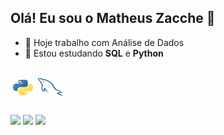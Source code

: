 ## Olá! Eu sou o Matheus Zacche 👋

- 🔭 Hoje trabalho com Análise de Dados
- 🌱 Estou estudando **SQL** e **Python**
  
<div style="display: inline_block"><br>
  <img align="center" alt="Matheus-Python" height="30" width="40" src="https://raw.githubusercontent.com/devicons/devicon/master/icons/python/python-original.svg">
  <img align="center" alt="Matheus-SQL" height="30" width="40" src="https://raw.githubusercontent.com/devicons/devicon/master/icons/mysql/mysql-original.svg">
</div>

##

<div> 
  <a href="mailto:zacche.matheus@gmail.com"><img src="https://img.shields.io/badge/-Gmail-%23333?style=for-the-badge&logo=gmail&logoColor=white" target="_blank"></a>
  <a href="https://www.linkedin.com/in/matheuszacche" target="_blank"><img src="https://img.shields.io/badge/-LinkedIn-%230077B5?style=for-the-badge&logo=linkedin&logoColor=white" target="_blank"></a>
  <a href="https://matheuszacche.notion.site/Portf-lio-de-Data-Analysis-11bc1fd6c44f8059956eccc1bbd1ec56?pvs=4" target="_blank"><img src="https://img.shields.io/badge/-Portfólio-%23000000?style=for-the-badge&logo=notion&logoColor=white" target="_blank"></a>
</div>

